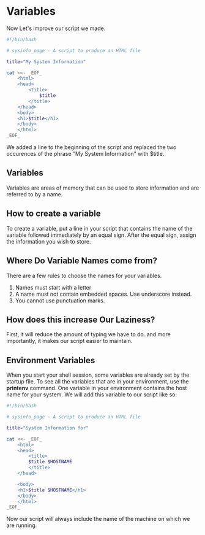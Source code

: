 # Variables
Now Let's improve our script we made.
```bash
#!/bin/bash

# sysinfo_page - A script to produce an HTML file

title="My System Information"

cat <<- _EOF_
	<html>
	<head>
		<title>
			$title
		</title>
	</head>
	<body>
	<h1>$title</h1>
	</body>
	</html>
_EOF_
```
We added a line to the beginning of the script and replaced the two occurences of the phrase "My System Information" with $title.

## Variables
Variables are areas of memory that can be used to store information and are referred to by a name.

## How to create a variable
To create a variable, put a line in your script that contains the name of the variable followed immediately by an equal sign. After the equal sign, assign the information you wish to store.

## Where Do Variable Names come from?
There are a few rules to choose the names for your variables.

1. Names must start with a letter
2. A name must not contain embedded spaces. Use underscore instead.
3. You cannot use punctuation marks.

## How does this increase Our  Laziness?
First, it will reduce the amount of typing we have to do. and more importantly, it makes our script easier to maintain.

## Environment Variables
When you start your shell session, some variables are already set by the startup file. To see all the variables that are in your environment, use the **printenv** command.
One variable in your environment contains the host name for your system. We will add this variable to our script like so:
```bash
#!/bin/bash

# sysinfo_page - A script to produce an HTML file

title="System Information for"

cat <<- _EOF_
    <html>
    <head>
        <title>
        $title $HOSTNAME
        </title>
    </head>

    <body>
    <h1>$title $HOSTNAME</h1>
    </body>
    </html>
_EOF_
```
Now our script will always include the name of the machine on which we are running. 

<!--stackedit_data:
eyJoaXN0b3J5IjpbLTg4MDcyNTc0MywtMjA4ODc0NjYxMl19
-->